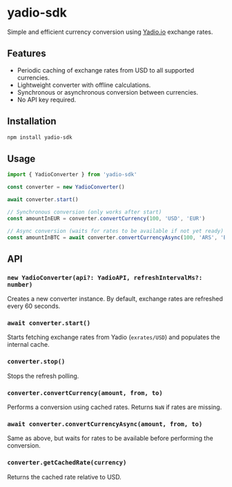 # yadio-sdk

Simple and efficient currency conversion using [Yadio.io](https://yadio.io/) exchange rates.

## Features

- Periodic caching of exchange rates from USD to all supported currencies.
- Lightweight converter with offline calculations.
- Synchronous or asynchronous conversion between currencies.
- No API key required.

## Installation

```bash
npm install yadio-sdk
```

## Usage

```ts
import { YadioConverter } from 'yadio-sdk'

const converter = new YadioConverter()

await converter.start()

// Synchronous conversion (only works after start)
const amountInEUR = converter.convertCurrency(100, 'USD', 'EUR')

// Async conversion (waits for rates to be available if not yet ready)
const amountInBTC = await converter.convertCurrencyAsync(100, 'ARS', 'BTC')
```

## API

### `new YadioConverter(api?: YadioAPI, refreshIntervalMs?: number)`

Creates a new converter instance. By default, exchange rates are refreshed every 60 seconds.

### `await converter.start()`

Starts fetching exchange rates from Yadio (`exrates/USD`) and populates the internal cache.

### `converter.stop()`

Stops the refresh polling.

### `converter.convertCurrency(amount, from, to)`

Performs a conversion using cached rates. Returns `NaN` if rates are missing.

### `await converter.convertCurrencyAsync(amount, from, to)`

Same as above, but waits for rates to be available before performing the conversion.

### `converter.getCachedRate(currency)`

Returns the cached rate relative to USD.